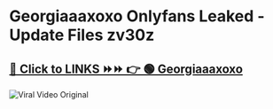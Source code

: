 
 # Georgiaaaxoxo Onlyfans Leaked - Update Files zv30z

## <h2><a href="https://clipsfans.com/Georgiaaaxoxo&ref=git">🔗 Click to LINKS ⏩⏩ 👉 🟢 Georgiaaaxoxo </a></h2>

<a href="https://clipsfans.com/Georgiaaaxoxo&ref=git" rel="nofollow" data-target="animated-image.originalLink"><img src="https://i.ibb.co.com/xMMVF88/686577567.gif" alt="Viral Video Original" style="max-width: 100%; display: inline-block;" data-target="animated-image.originalImage"></a>

